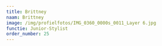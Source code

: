 ```yaml
---
title: Brittney
naam: Brittney
image: /img/profielfotos/IMG_0360_0000s_0011_Layer 6.jpg
functie: Junior-Stylist
order_number: 25
---
```



